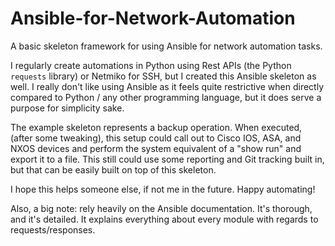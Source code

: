 # Ansible-for-Network-Automation
A basic skeleton framework for using Ansible for network automation tasks.

I regularly create automations in Python using Rest APIs (the Python `requests` library) or Netmiko for SSH, but I created this Ansible skeleton as well. I really don't like using Ansible as it feels quite restrictive when directly compared to Python / any other programming language, but it does serve a purpose for simplicity sake. 

The example skeleton represents a backup operation. When executed, (after some tweaking), this setup could call out to Cisco IOS, ASA, and NXOS devices and perform the system equivalent of a "show run" and export it to a file. This still could use some reporting and Git tracking built in, but that can be easily built on top of this skeleton. 

I hope this helps someone else, if not me in the future. Happy automating!

Also, a big note: rely heavily on the Ansible documentation. It's thorough, and it's detailed. It explains everything about every module with regards to requests/responses.
